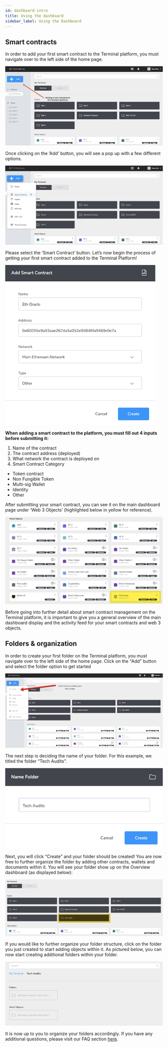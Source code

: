 ```yaml
---
id: dashboard-intro
title: Using the dashboard
sidebar_label: Using the Dashboard
---
```


## Smart contracts

In order to add your first smart contract to the Terminal platform, you must navigate over to the left side of the home page.

![login](assets/images/intro/introb1.png)

Once clicking on the ‘Add’ button, you will see a pop up with a few different options.

![login](assets/images/intro/introb2.png)

Please select the ‘Smart Contract’ button. Let’s now begin the process of getting your first smart contract added to the Terminal Platform!

![login](assets/images/intro/introb3.png)

**When adding a smart contract to the platform, you must fill out 4 inputs before submitting it:**

1. Name of the contract
2. The contract address (deployed)
3. What network the contract is deployed on
4. Smart Contract Category

- Token contract
- Non Fungible Token
- Multi-sig Wallet
- Identity
- Other

After submitting your smart contract, you can see it on the main dashboard page under ‘Web 3 Objects’ (highlighted below in yellow for reference).

![login](assets/images/intro/introb4.png)

Before going into further detail about smart contract management on the Terminal platform, it is important to give you a general overview of the main dashboard display and the activity feed for your smart contracts and web 3 objects.

## Folders & organization

In order to create your first folder on the Terminal platform, you must navigate over to the left side of the home page. Click on the "Add" button and select the folder option to get started

![login](assets/images/intro/introd1.png)

The next step is deciding the name of your folder. For this example, we titled the folder “Tech Audits”.

![login](assets/images/intro/introd2.png)

Next, you will click “Create” and your folder should be created! You are now free to further organize the folder by adding other contracts, wallets and documents within it. You will see your folder show up on the Overview dashboard (as displayed below):

![login](assets/images/intro/introd3.png)

If you would like to further organize your folder structure, click on the folder you just created to start adding objects within it. As pictured below, you can now start creating additional folders within your folder.

![login](assets/images/intro/introd4.png)

It is now up to you to organize your folders accordingly. If you have any additional questions, please visit our FAQ section [here](http://secureblocks.io/).
